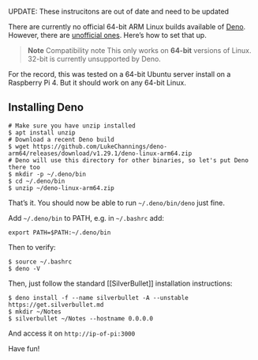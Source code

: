 UPDATE: These instrucitons are out of date and need to be updated

There are currently no official 64-bit ARM Linux builds available of [Deno](https://deno.land/). However, there are [unofficial ones](https://github.com/LukeChannings/deno-arm64). Here’s how to set that up.

> **Note** Compatibility note
> This only works on **64-bit** versions of Linux. 32-bit is currently unsupported by Deno.

For the record, this was tested on a 64-bit Ubuntu server install on a Raspberry Pi 4. But it should work on any 64-bit Linux.

## Installing Deno
```shell
# Make sure you have unzip installed
$ apt install unzip
# Download a recent Deno build
$ wget https://github.com/LukeChannings/deno-arm64/releases/download/v1.29.1/deno-linux-arm64.zip
# Deno will use this directory for other binaries, so let's put Deno there too
$ mkdir -p ~/.deno/bin
$ cd ~/.deno/bin
$ unzip ~/deno-linux-arm64.zip
```

That’s it. You should now be able to run `~/.deno/bin/deno` just fine.

Add `~/.deno/bin` to PATH, e.g. in `~/.bashrc` add:

```
export PATH=$PATH:~/.deno/bin
```

Then to verify:

```shell
$ source ~/.bashrc
$ deno -V
```

Then, just follow the standard [[SilverBullet]] installation instructions:

```shell
$ deno install -f --name silverbullet -A --unstable https://get.silverbullet.md
$ mkdir ~/Notes
$ silverbullet ~/Notes --hostname 0.0.0.0
```

And access it on `http://ip-of-pi:3000`

Have fun!